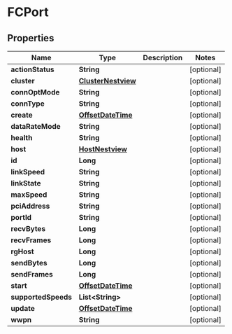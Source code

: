 # FCPort

## Properties
Name | Type | Description | Notes
------------ | ------------- | ------------- | -------------
**actionStatus** | **String** |  |  [optional]
**cluster** | [**ClusterNestview**](ClusterNestview.md) |  |  [optional]
**connOptMode** | **String** |  |  [optional]
**connType** | **String** |  |  [optional]
**create** | [**OffsetDateTime**](OffsetDateTime.md) |  |  [optional]
**dataRateMode** | **String** |  |  [optional]
**health** | **String** |  |  [optional]
**host** | [**HostNestview**](HostNestview.md) |  |  [optional]
**id** | **Long** |  |  [optional]
**linkSpeed** | **String** |  |  [optional]
**linkState** | **String** |  |  [optional]
**maxSpeed** | **String** |  |  [optional]
**pciAddress** | **String** |  |  [optional]
**portId** | **String** |  |  [optional]
**recvBytes** | **Long** |  |  [optional]
**recvFrames** | **Long** |  |  [optional]
**rgHost** | **Long** |  |  [optional]
**sendBytes** | **Long** |  |  [optional]
**sendFrames** | **Long** |  |  [optional]
**start** | [**OffsetDateTime**](OffsetDateTime.md) |  |  [optional]
**supportedSpeeds** | **List&lt;String&gt;** |  |  [optional]
**update** | [**OffsetDateTime**](OffsetDateTime.md) |  |  [optional]
**wwpn** | **String** |  |  [optional]

